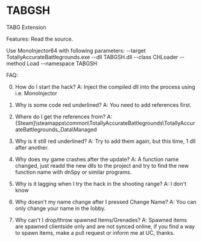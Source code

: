 # TABGSH
TABG Extension

Features:
Read the source.

Use MonoInjector64 with following parameters:
--target TotallyAccurateBattlegrounds.exe --dll TABGSH.dll --class CHLoader --method Load --namespace TABGSH

FAQ:

0. How do I start the hack?
A: Inject the compiled dll into the process using i.e. MonoInjector

1. Why is some code red underlined?
A: You need to add references first.

2. Where do I get the references from?
A: {Steam]\steamapps\common\TotallyAccurateBattlegrounds\TotallyAccurateBattlegrounds_Data\Managed

3. Why is it still red underlined?
A: Try to add them again, but this time, 1 dll after another.

4. Why does my game crashes after the update?
A: A function name changed, just readd the new dlls to the project and try to find the new function name with dnSpy or similar programs.

5. Why is it lagging when I try the hack in the shooting range?
A: I don't know

6. Why doesn't my name change after I pressed Change Name?
A: You can only change your name in the lobby.

7. Why can't I drop/throw spawned Items/Grenades?
A: Spawned items are spawned clientside only and are not synced online, if you find a way to spawn items, make a pull request or inform me at UC, thanks.
